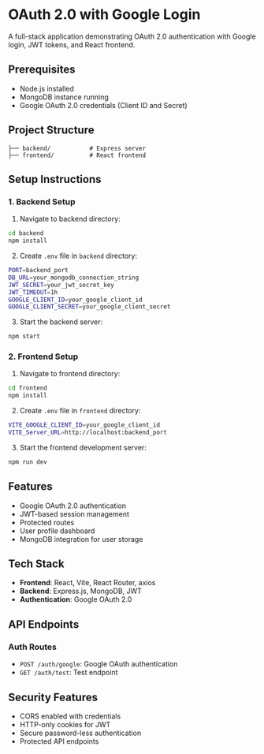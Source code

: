 # OAuth 2.0 with Google Login

A full-stack application demonstrating OAuth 2.0 authentication with Google login, JWT tokens, and React frontend.

## Prerequisites

- Node.js installed
- MongoDB instance running
- Google OAuth 2.0 credentials (Client ID and Secret)

## Project Structure

```
├── backend/           # Express server
├── frontend/          # React frontend
```

## Setup Instructions

### 1. Backend Setup

1. Navigate to backend directory:
```sh
cd backend
npm install
```

2. Create `.env` file in `backend` directory:
```sh
PORT=backend_port
DB_URL=your_mongodb_connection_string
JWT_SECRET=your_jwt_secret_key
JWT_TIMEOUT=1h
GOOGLE_CLIENT_ID=your_google_client_id
GOOGLE_CLIENT_SECRET=your_google_client_secret
```

3. Start the backend server:
```sh
npm start
```

### 2. Frontend Setup

1. Navigate to frontend directory:
```sh
cd frontend
npm install
```

2. Create `.env` file in `frontend` directory:
```sh
VITE_GOOGLE_CLIENT_ID=your_google_client_id
VITE_Server_URL=http://localhost:backend_port
```

3. Start the frontend development server:
```sh
npm run dev
```

## Features

- Google OAuth 2.0 authentication
- JWT-based session management 
- Protected routes
- User profile dashboard
- MongoDB integration for user storage

## Tech Stack

- **Frontend**: React, Vite, React Router, axios
- **Backend**: Express.js, MongoDB, JWT
- **Authentication**: Google OAuth 2.0

## API Endpoints

### Auth Routes
- `POST /auth/google`: Google OAuth authentication
- `GET /auth/test`: Test endpoint

## Security Features

- CORS enabled with credentials
- HTTP-only cookies for JWT
- Secure password-less authentication
- Protected API endpoints